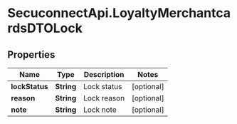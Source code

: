 # SecuconnectApi.LoyaltyMerchantcardsDTOLock

## Properties
Name | Type | Description | Notes
------------ | ------------- | ------------- | -------------
**lockStatus** | **String** | Lock status | [optional] 
**reason** | **String** | Lock reason | [optional] 
**note** | **String** | Lock note | [optional] 


